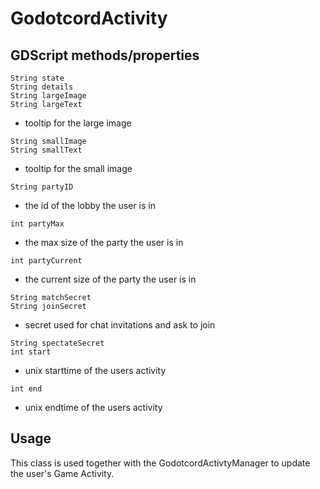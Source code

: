 # GodotcordActivity

## GDScript methods/properties

`String state`  
`String details`  
`String largeImage`  
`String largeText`

- tooltip for the large image

`String smallImage`  
`String smallText`

- tooltip for the small image

`String partyID`

- the id of the lobby the user is in

`int partyMax`

- the max size of the party the user is in

`int partyCurrent`

- the current size of the party the user is in

`String matchSecret`  
`String joinSecret`

- secret used for chat invitations and ask to join
  
`String spectateSecret`  
`int start`

- unix starttime of the users activity

`int end`

- unix endtime of the users activity

## Usage

This class is used together with the GodotcordActivtyManager to update the user's Game Activity.
